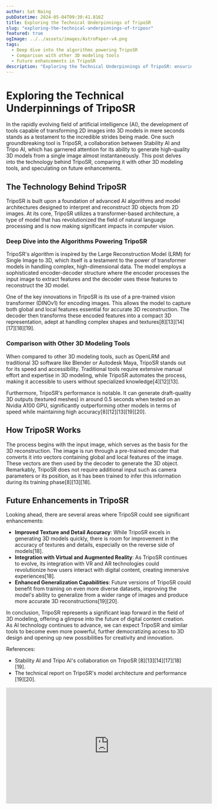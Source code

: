 ```yaml
---
author: Sat Naing
pubDatetime: 2024-05-04T09:30:41.816Z
title: Exploring the Technical Underpinnings of TripoSR
slug: "exploring-the-technical-underpinnings-of-triposr"
featured: true
ogImage: ../../assets/images/AstroPaper-v4.png
tags:
  - Deep dive into the algorithms powering TripoSR
  - Comparison with other 3D modeling tools
  - Future enhancements in TripoSR
description: "Exploring the Technical Underpinnings of TripoSR: ensuring a smoother and more feature-rich blogging experience."
---
```


# Exploring the Technical Underpinnings of TripoSR

In the rapidly evolving field of artificial intelligence (AI), the development of tools capable of transforming 2D images into 3D models in mere seconds stands as a testament to the incredible strides being made. One such groundbreaking tool is TripoSR, a collaboration between Stability AI and Tripo AI, which has garnered attention for its ability to generate high-quality 3D models from a single image almost instantaneously. This post delves into the technology behind TripoSR, comparing it with other 3D modeling tools, and speculating on future enhancements.

## The Technology Behind TripoSR

TripoSR is built upon a foundation of advanced AI algorithms and model architectures designed to interpret and reconstruct 3D objects from 2D images. At its core, TripoSR utilizes a transformer-based architecture, a type of model that has revolutionized the field of natural language processing and is now making significant impacts in computer vision.

### Deep Dive into the Algorithms Powering TripoSR

TripoSR's algorithm is inspired by the Large Reconstruction Model (LRM) for Single Image to 3D, which itself is a testament to the power of transformer models in handling complex, high-dimensional data. The model employs a sophisticated encoder-decoder structure where the encoder processes the input image to extract features and the decoder uses these features to reconstruct the 3D model.

One of the key innovations in TripoSR is its use of a pre-trained vision transformer (DINOv1) for encoding images. This allows the model to capture both global and local features essential for accurate 3D reconstruction. The decoder then transforms these encoded features into a compact 3D representation, adept at handling complex shapes and textures[8][13][14][17][18][19].

### Comparison with Other 3D Modeling Tools

When compared to other 3D modeling tools, such as OpenLRM and traditional 3D software like Blender or Autodesk Maya, TripoSR stands out for its speed and accessibility. Traditional tools require extensive manual effort and expertise in 3D modeling, while TripoSR automates the process, making it accessible to users without specialized knowledge[4][12][13].

Furthermore, TripoSR's performance is notable. It can generate draft-quality 3D outputs (textured meshes) in around 0.5 seconds when tested on an Nvidia A100 GPU, significantly outperforming other models in terms of speed while maintaining high accuracy[8][12][13][19][20].

## How TripoSR Works

The process begins with the input image, which serves as the basis for the 3D reconstruction. The image is run through a pre-trained encoder that converts it into vectors containing global and local features of the image. These vectors are then used by the decoder to generate the 3D object. Remarkably, TripoSR does not require additional input such as camera parameters or its position, as it has been trained to infer this information during its training phase[8][13][18].

## Future Enhancements in TripoSR

Looking ahead, there are several areas where TripoSR could see significant enhancements:

- **Improved Texture and Detail Accuracy**: While TripoSR excels in generating 3D models quickly, there is room for improvement in the accuracy of textures and details, especially on the reverse side of models[18].
- **Integration with Virtual and Augmented Reality**: As TripoSR continues to evolve, its integration with VR and AR technologies could revolutionize how users interact with digital content, creating immersive experiences[18].
- **Enhanced Generalization Capabilities**: Future versions of TripoSR could benefit from training on even more diverse datasets, improving the model's ability to generalize from a wider range of images and produce more accurate 3D reconstructions[19][20].

In conclusion, TripoSR represents a significant leap forward in the field of 3D modeling, offering a glimpse into the future of digital content creation. As AI technology continues to advance, we can expect TripoSR and similar tools to become even more powerful, further democratizing access to 3D design and opening up new possibilities for creativity and innovation.

References:

- Stability AI and Tripo AI's collaboration on TripoSR [8][13][14][17][18][19].
- The technical report on TripoSR's model architecture and performance [19][20].
<iframe width="560" height="315" src="https://www.youtube.com/embed/yDqoneEpvgY?si=gFGPQca4s_NU2BJH" title="YouTube video player" frameborder="0" allow="accelerometer; autoplay; clipboard-write; encrypted-media; gyroscope; picture-in-picture; web-share" referrerpolicy="strict-origin-when-cross-origin" allowfullscreen></iframe>
